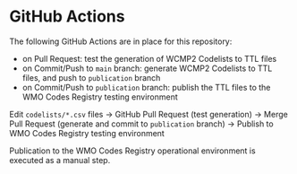 # GitHub Actions

The following GitHub Actions are in place for this repository:

- on Pull Request: test the generation of WCMP2 Codelists to TTL files
- on Commit/Push to `main` branch: generate WCMP2 Codelists to TTL files, and push to `publication` branch
- on Commit/Push to `publication` branch: publish the TTL files to the WMO Codes Registry testing environment

Edit `codelists/*.csv` files -> GitHub Pull Request (test generation) -> Merge Pull Request (generate and commit to `publication` branch) -> Publish to WMO Codes Registry testing environment

Publication to the WMO Codes Registry operational environment is executed as a manual step.
